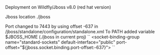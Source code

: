 Deployment on Wildfly/Jboss v8.0 (red hat version)

Jboss location ./jboss

Port changed to 7443 by using offset -637 in /jboss/standalone/configuration/standalone.xml
To PATH added variable $JBOSS_HOME (./jboss in current proj)
`` 
<socket-binding-group name="standard-sockets" default-interface="public" port-offset="${jboss.socket.binding.port-offset:-637}">
        <socket-binding name="ajp" port="${jboss.ajp.port:8009}"/>
        <socket-binding name="http" port="${jboss.http.port:8080}"/>
        <socket-binding name="https" port="${jboss.https.port:8443}"/>
        <socket-binding name="management-http" interface="management" port="${jboss.management.http.port:9990}"/>
        <socket-binding name="management-https" interface="management" port="${jboss.management.https.port:9993}"/>
        <socket-binding name="txn-recovery-environment" port="4712"/>
        <socket-binding name="txn-status-manager" port="4713"/>
        <outbound-socket-binding name="mail-smtp">
            <remote-destination host="${jboss.mail.server.host:localhost}" port="${jboss.mail.server.port:25}"/>
        </outbound-socket-binding>
    </socket-binding-group> 
``

